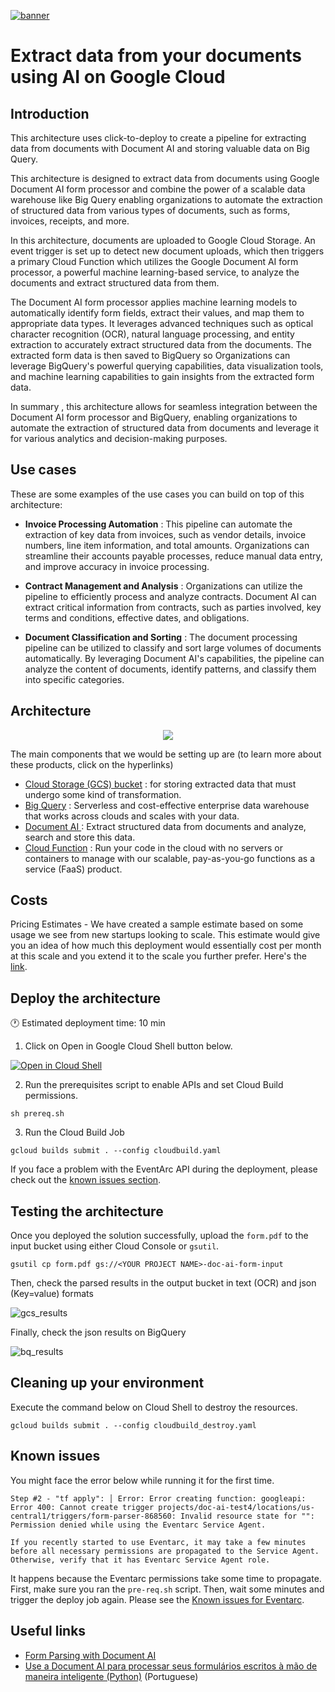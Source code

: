 [![banner](../banner.png)](https://cloud.google.com/?utm_source=github&utm_medium=referral&utm_campaign=GCP&utm_content=packages_repository_banner)

# Extract data from your documents using AI on Google Cloud

## Introduction

This architecture uses click-to-deploy to create a pipeline for extracting data from documents with Document AI and storing valuable data on Big Query.

This architecture is designed to extract data from documents using Google Document AI form processor and combine the power of a scalable data warehouse like Big Query enabling organizations to automate the extraction of structured data from various types of documents, such as forms, invoices, receipts, and more. 

In this architecture, documents are uploaded to Google Cloud Storage. An event trigger is set up to detect new document uploads, which then triggers a primary Cloud Function which utilizes the Google Document AI form processor, a powerful machine learning-based service, to analyze the documents and extract structured data from them.

The Document AI form processor applies machine learning models to automatically identify form fields, extract their values, and map them to appropriate data types. It leverages advanced techniques such as optical character recognition (OCR), natural language processing, and entity extraction to accurately extract structured data from the documents. The extracted form data is then saved to BigQuery so Organizations can leverage BigQuery's powerful querying capabilities, data visualization tools, and machine learning capabilities to gain insights from the extracted form data. 

In summary , this architecture allows for seamless integration between the Document AI form processor and BigQuery, enabling organizations to automate the extraction of structured data from documents and leverage it for various analytics and decision-making purposes.

## Use cases
These are some examples of the use cases you can build on top of this architecture:

* __Invoice Processing Automation__ : This pipeline can automate the extraction of key data from invoices, such as vendor details, invoice numbers, line item information, and total amounts. Organizations can streamline their accounts payable processes, reduce manual data entry, and improve accuracy in invoice processing.

* __Contract Management and Analysis__ : Organizations can utilize the pipeline to efficiently process and analyze contracts. Document AI can extract critical information from contracts, such as parties involved, key terms and conditions, effective dates, and obligations.

* __Document Classification and Sorting__ : The document processing pipeline can be utilized to classify and sort large volumes of documents automatically. By leveraging Document AI's capabilities, the pipeline can analyze the content of documents, identify patterns, and classify them into specific categories.


## Architecture

<p align="center"><img src="architecture.png"></p>

The main components that we would be setting up are (to learn more about these products, click on the hyperlinks)

* [Cloud Storage (GCS) bucket](https://cloud.google.com/storage/) : for storing extracted data that must undergo some kind of transformation.
* [Big Query](https://cloud.google.com/bigquery) : Serverless and cost-effective enterprise data warehouse that works across clouds and scales with your data.
* [Document AI ](https://cloud.google.com/document-ai) : Extract structured data from documents and analyze, search and store this data. 
* [Cloud Function](https://cloud.google.com/functions) : Run your code in the cloud with no servers or containers to manage with our scalable, pay-as-you-go functions as a service (FaaS) product.

## Costs

Pricing Estimates - We have created a sample estimate based on some usage we see from new startups looking to scale. This estimate would give you an idea of how much this deployment would essentially cost per month at this scale and you extend it to the scale you further prefer. Here's the [link](https://cloud.google.com/products/calculator/#id=7e79b4d5-7060-4ab4-a78e-d81dadc8a9fb).

## Deploy the architecture

:clock1: Estimated deployment time: 10 min

1. Click on Open in Google Cloud Shell button below.

<a href="https://ssh.cloud.google.com/cloudshell/editor?cloudshell_git_repo=https://github.com/GoogleCloudPlatform/click-to-deploy-solutions&cloudshell_workspace=document-ai&cloudshell_open_in_editor=terraform/terraform.tfvars&cloudshell_tutorial=tutorial.md" target="_new">
    <img alt="Open in Cloud Shell" src="https://gstatic.com/cloudssh/images/open-btn.svg">
</a>

2. Run the prerequisites script to enable APIs and set Cloud Build permissions.
```
sh prereq.sh
```

3. Run the Cloud Build Job
```
gcloud builds submit . --config cloudbuild.yaml
```

If you face a problem with the EventArc API during the deployment, please check out the [known issues section](#known-issues).

## Testing the architecture 

Once you deployed the solution successfully, upload the `form.pdf` to the input bucket using either Cloud Console or `gsutil`.
```
gsutil cp form.pdf gs://<YOUR PROJECT NAME>-doc-ai-form-input
```

Then, check the parsed results in the output bucket in text (OCR) and json (Key=value) formats

![gcs_results](gcs_results.png)

Finally, check the json results on BigQuery

![bq_results](bq_results.png)

## Cleaning up your environment
Execute the command below on Cloud Shell to destroy the resources.
```
gcloud builds submit . --config cloudbuild_destroy.yaml
```

## Known issues

You might face the error below while running it for the first time.

```
Step #2 - "tf apply": │ Error: Error creating function: googleapi: Error 400: Cannot create trigger projects/doc-ai-test4/locations/us-central1/triggers/form-parser-868560: Invalid resource state for "": Permission denied while using the Eventarc Service Agent.

If you recently started to use Eventarc, it may take a few minutes before all necessary permissions are propagated to the Service Agent. Otherwise, verify that it has Eventarc Service Agent role.
```

It happens because the Eventarc permissions take some time to propagate. First, make sure you ran the `pre-req.sh` script. Then, wait some minutes and trigger the deploy job again. Please see the [Known issues for Eventarc](https://cloud.google.com/eventarc/docs/issues).


## Useful links
- [Form Parsing with Document AI](https://codelabs.developers.google.com/codelabs/docai-form-parser-v1-python#0)
- [Use a Document AI para processar seus formulários escritos à mão de maneira inteligente (Python)](https://codelabs.developers.google.com/codelabs/docai-form-parser-v3-python?hl=pt-br#0) (Portuguese)

